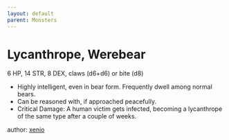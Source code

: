 ```yaml
---
layout: default
parent: Monsters
---
```


# Lycanthrope, Werebear
6 HP, 14 STR, 8 DEX, claws (d6+d6) or bite (d8)

- Highly intelligent, even in bear form. Frequently dwell among normal bears.
- Can be reasoned with, if approached peacefully. 
- Critical Damage: A human victim gets infected, becoming a lycanthrope of the same type after a couple of weeks.

author: [xenio](https://xenioinabottle.blogspot.com/2021/03/classic-monsters-for-cairnito-part-2.html)

